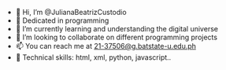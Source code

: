 - 👋 Hi, I’m @JulianaBeatrizCustodio
- 👀 Dedicated in programming 
- 🌱 I’m currently learning and understanding the digital universe
- 💞️ I’m looking to collaborate on different programming projects
- 📫 You can reach me at 21-37506@g.batstate-u.edu.ph
- 📲 Technical skills: html, xml, python, javascript..

<!---
JulianaBeatrizCustodio/JulianaBeatrizCustodio is a ✨ special ✨ repository because its `README.md` (this file) appears on your GitHub profile.
You can click the Preview link to take a look at your changes.
--->
